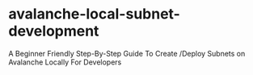 # avalanche-local-subnet-development
A Beginner Friendly Step-By-Step Guide To Create /Deploy Subnets on Avalanche Locally For Developers
